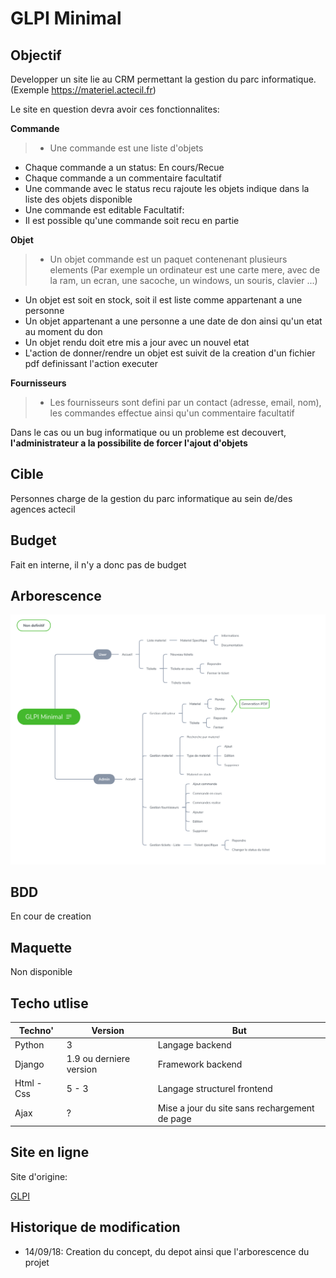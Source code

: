 # GLPI Minimal

## Objectif

Developper un site lie au CRM permettant la gestion du parc informatique.
(Exemple https://materiel.actecil.fr)

Le site en question devra avoir ces fonctionnalites:

<strong>Commande</strong>

> - Une commande est une liste d'objets
- Chaque commande a un status: En cours/Recue
- Chaque commande a un commentaire facultatif
- Une commande avec le status recu rajoute les objets indique dans la liste des objets disponible
- Une commande est editable
Facultatif:
- Il est possible qu'une commande soit recu en partie

<strong>Objet</strong>

>- Un objet commande est un paquet contenenant plusieurs elements (Par exemple un ordinateur est une carte mere, avec de la ram, un ecran, une sacoche, un windows, un souris, clavier ...)
- Un objet est soit en stock, soit il est liste comme appartenant a une personne
- Un objet appartenant a une personne a une date de don ainsi qu'un etat au moment du don
- Un objet rendu doit etre mis a jour avec un nouvel etat
- L'action de donner/rendre un objet est suivit de la creation d'un fichier pdf definissant l'action executer

<strong>Fournisseurs</strong>

>- Les fournisseurs sont defini par un contact (adresse, email, nom), les commandes effectue ainsi qu'un commentaire facultatif

Dans le cas ou un bug informatique ou un probleme est decouvert, <strong>l'administrateur a la possibilite de forcer l'ajout d'objets</strong>

## Cible

Personnes charge de la gestion du parc informatique au sein de/des agences actecil

## Budget

Fait en interne, il n'y a donc pas de budget

## Arborescence

![arborescence](./img/arborescence.png)

## BDD

En cour de creation

## Maquette

Non disponible

## Techo utlise

| Techno' |Version|But|
|---|---|---|
| Python | 3 | Langage backend
|Django | 1.9 ou derniere version | Framework backend 
| Html - Css | 5 - 3 | Langage structurel frontend 
| Ajax | ? | Mise a jour du site sans rechargement de page

## Site en ligne

Site d'origine: 

[GLPI](https://demo.glpi-project.org/index.php?noAUTO=1)

## Historique de modification

- 14/09/18: Creation du concept, du depot ainsi que l'arborescence du projet